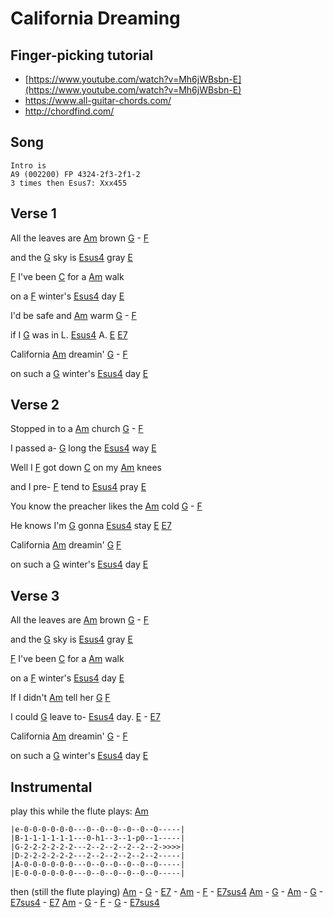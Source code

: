
# California Dreaming


## Finger-picking tutorial
- [https://www.youtube.com/watch?v=Mh6jWBsbn-E](https://www.youtube.com/watch?v=Mh6jWBsbn-E)
- https://www.all-guitar-chords.com/
- http://chordfind.com/

## Song
```
Intro is
A9 (002200) FP 4324-2f3-2f1-2
3 times then Esus7: Xxx455
```
                                    
## Verse 1

All the leaves are [Am] brown  [G]  - [F]

and the [G] sky is [Esus4] gray  [E] 

[F] I've been [C] for a [Am] walk

on a [F] winter's [Esus4] day  [E]

I'd be safe and [Am] warm  [G]  - [F]

if I [G] was in L. [Esus4] A.  [E]  [E7]

California [Am] dreamin'  [G]  -  [F]

on such a [G] winter's [Esus4] day  [E]

## Verse 2

Stopped in to a [Am] church  [G]  -  [F]

I passed a- [G] long the [Esus4] way  [E]                                

Well I [F] got down [C] on my [Am] knees

and I pre- [F] tend to [Esus4]  pray  [E]

You know the preacher likes the [Am] cold  [G]  -  [F]

He knows I'm [G] gonna [Esus4] stay  [E]  [E7]

California [Am] dreamin' [G]   [F]

on such a [G] winter's [Esus4] day  [E]                         


## Verse 3
All the leaves are [Am] brown  [G]  -  [F]

and the [G] sky is [Esus4] gray  [E]  

[F] I've been [C] for a [Am] walk

on a [F] winter's [Esus4] day  [E]

If I didn't [Am] tell her  [G]  [F]

I could [G] leave to- [Esus4] day.  [E] -  [E7]

California [Am] dreamin'  [G]  - [F]

on such a [G] winter's [Esus4] day  [E]

                     
## Instrumental                     
play this while the flute plays:
    [Am]

    |e-0-0-0-0-0-0---0--0--0--0--0--0-----|
    |B-1-1-1-1-1-1---0-h1--3--1-p0--1-----|
    |G-2-2-2-2-2-2---2--2--2--2--2--2->>>>| 
    |D-2-2-2-2-2-2---2--2--2--2--2--2-----|
    |A-0-0-0-0-0-0---0--0--0--0--0--0-----|
    |E-0-0-0-0-0-0---0--0--0--0--0--0-----|

then (still the flute playing)
[Am]  -  [G]  -  [E7]  -  [Am]  -  [F]   -     [E7sus4]
[Am]  - [G]  -  [Am]  -  [G]  -   [E7sus4]  - [E7]
[Am]  - [G]  -  [F]   -  [G]  -   [E7sus4]

[A]: https://www.chordbank.com/chords/a-major/  "A major"
[Am]: https://www.chordbank.com/chords/a-minor/  "A minor"
[C]: https://www.chordbank.com/chords/c-major/  "C major"
[D]: https://www.chordbank.com/chords/d-major/  "D major"
[E]: https://www.chordbank.com/chords/e-major/  "E major"
[E7]: https://www.chordbank.com/chords/e-major/  "E7"
[Esus4]: https://www.chordbank.com/chords/e-major/  "Esus4"
[E7sus4]: https://www.chordbank.com/chords/e-major/  "E7sus4"
[F]: https://www.chordbank.com/chords/f-major/  "F major"
[G]: https://www.chordbank.com/chords/g-major/  "G major"

